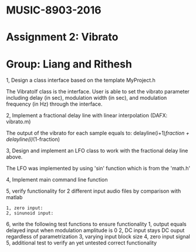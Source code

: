 # MUSIC-8903-2016
# Assignment 2: Vibrato
# Group: Liang and Rithesh

1, Design a class interface based on the template MyProject.h

The VibratoIf class is the interface. User is able to set the vibrato parameter including delay (in sec), modulation width (in sec), and modulation frequency (in Hz) through the interface.

2, Implement a fractional delay line with linear interpolation (DAFX: vibrato.m)

The output of the vibrato for each sample equals to: delayline(i+1)*fraction + delayline(i)*(1-fraction)

3, Design and implement an LFO class to work with the fractional delay line above.

The LFO was implemented by using 'sin' function which is from the 'math.h'

4, Implement main command line function



5, verify functionality for 2 different input audio files by comparison with matlab 

	1, zero input:
	2, sinunoid input:

6, write the following test functions to ensure functionality
	1, output equals delayed input when modulation amplitude is 0
	2, DC input stays DC ouput regardless of parametrization
	3, varying input block size
	4, zero input signal
	5, additional test to verify an yet untested correct functionality
